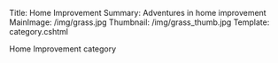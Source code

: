 Title: Home Improvement
Summary: Adventures in home improvement
MainImage: /img/grass.jpg
Thumbnail: /img/grass_thumb.jpg
Template: category.cshtml

Home Improvement category
